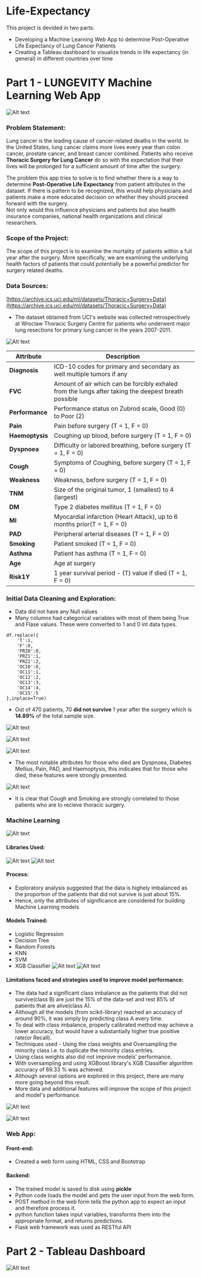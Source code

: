 # Life-Expectancy
This project is devided in two parts:
* Developing a Machine Learning Web App to determine Post-Operative Life Expectancy of Lung Cancer Patients
* Creating a Tableau dashboard to visualize trends in life expectancy (in general) in different countries over time

# Part 1 - **LUNG**EVITY Machine Learning Web App
![Alt text](tho.jpg?raw=true "Optional Title")

### Problem Statement:
<p>
Lung cancer is the leading cause of cancer-related deaths in the world. In the United States, lung cancer claims more lives every year than colon cancer, prostate cancer, and breast cancer combined.
Patients who receive <b>Thoracic Surgery for Lung Cancer</b> do so with the expectation that their lives will be prolonged for a sufficient amount of time after the surgery.
</p><p>
The problem this app tries to solve is to find whether there is a way to determine <b>Post-Operative Life Expectancy</b> from patient attributes in the dataset. If there is pattern to be recognized, this would help physicians and patients make a more educated decision on whether they should proceed forward with the surgery.
<br>Not only would this influence physicians and patients but also health insurance companies, national health organizations and clinical researchers.</p>

### Scope of the Project:
The scope of this project is to examine the mortality of patients within a full year after the surgery. More specifically,
we are examining the underlying health factors of patients that could potentially be a powerful predictor
for surgery related deaths.

### Data Sources:
[https://archive.ics.uci.edu/ml/datasets/Thoracic+Surgery+Data](https://archive.ics.uci.edu/ml/datasets/Thoracic+Surgery+Data)
* The dataset obtained from UCI's website was collected retrospectively at Wroclaw Thoracic Surgery Centre for patients who underwent major lung resections for primary lung cancer in the years 2007-2011.

![Alt text](data_1.PNG?raw=true "Optional Title")

|   Attribute  |  Description  |
|--------------|--------------|
|   **Diagnosis**  | ICD-10 codes for primary and secondary as well multiple tumors if any |
|   **FVC**  | Amount of air which can be forcibly exhaled from the lungs after taking the deepest breath possible |
|   **Performance**  | Performance status on Zubrod scale, Good (0) to Poor (2) |
|   **Pain**  | Pain before surgery (T = 1, F = 0)  |
|   **Haemoptysis**  | Coughing up blood, before surgery (T = 1, F = 0) |
|   **Dyspnoea**  | Difficulty or labored breathing, before surgery (T = 1, F = 0)  |
|   **Cough**  | Symptoms of Coughing, before surgery (T = 1, F = 0)   |
|   **Weakness**  | Weakness, before surgery (T = 1, F = 0)  |
|   **TNM**  |  Size of the original tumor, 1 (smallest) to 4 (largest) |
|   **DM**  | Type 2 diabetes mellitus (T = 1, F = 0)   |\n",
|   **MI**  | Myocardial infarction (Heart Attack), up to 6 months prior(T = 1, F = 0)   |
|   **PAD**  | Peripheral arterial diseases (T = 1, F = 0)   |
|   **Smoking**  | Patient smoked (T = 1, F = 0)   |
|   **Asthma**  | Patient has asthma (T = 1, F = 0)   |
|   **Age**  | Age at surgery   |\n",
|   **Risk1Y**  | 1 year survival period - (T) value if died (T = 1, F = 0)    |

### Initial Data Cleaning and Exploration:
* Data did not have any Null values
* Many columns had categorical variables with most of them being True and Flase values. These were converted to 1 and 0 int data types. 

```
df.replace({
    'T':1,
    'F':0,
    'PRZ0':0,
    'PRZ1':1,
    'PRZ2':2,
    'OC10':0,
    'OC11':1,
    'OC12':2,
    'OC13':3,
    'OC14':4,
    'OC15':5
},inplace=True)
```
* Out of 470 patients, 70 **did not survive** 1 year after the surgery which is **14.89%** of the total sample size.

![Alt text](initial_de.PNG?raw=true "Optional Title")



![Alt text](initial_de4.PNG?raw=true "Optional Title")

![Alt text](initial_de2.PNG?raw=true "Optional Title")

* The most notable attributes for those who died are Dyspnoea, Diabetes Mellius, Pain, PAD, and Haemoptysis, this indicates that for those who died, these features were strongly presented.

![Alt text](initial_de3.PNG?raw=true "Optional Title")

* It is clear that Cough and Smoking are strongly correlated to those patients who are to recieve thoracic surgery.

### Machine Learning
![Alt text](ml.jpeg?raw=true "Optional Title")
#### Libraries Used:
![Alt text](scikit.png?raw=true "Optional Title")
![Alt text](xgboost.jpg?raw=true "Optional Title")

#### Process:
* Exploratory analysis suggested that the data is highely imbalanced as the proportion of the patients that did not survive is just about 15%.
* Hence, only the attributes of significance are considered for building Machine Learning models

#### Models Trained:
* Logistic Regression
* Decision Tree
* Random Forests
* KNN
* SVM
* XGB Classifier
![Alt text](logistic_regression.PNG?raw=true "Optional Title")
![Alt text](tree_forest.PNG?raw=true "Optional Title")

#### Limitations faced and strategies used to improve model performance:
* The data had a significant class imbalance as the patients that did not survive(class B) are just the 15% of the data-set and rest 85% of patients that are alive(class A).
* Although all the models (from scikit-library) reached an accuracy of around 90%, it was simply by predicting class A every time.
* To deal with class imbalance, properly calibrated method may achieve a lower accuracy, but would have a substantially higher true positive rate(or Recall).
* Techniques used - Using the class weights and Oversampling the minority class i.e. to duplicate the minority class entries.
* Using class weights also did not improve models' performance.
* With oversampling and using XGBoost library's XGB Classifier algorithm accuracy of 69.33 % was achieved.
* Although several options are explored in this project, there are many more going beyond this result.
* More data and additional features will improve the scope of this project and model's performance.

![Alt text](oversampling.PNG?raw=true "Optional Title")

![Alt text](xgboost_model.PNG?raw=true "Optional Title")


### Web App:
#### Front-end:
* Created a web form using HTML, CSS and Bootstrap
#### Backend:
* The trained model is saved to disk using **pickle** 
* Python code loads the model and gets the user input from the web form.
* POST method in the web form tells the python app to expect an input and therefore process it. 
* python function takes input variables, transforms them into the appropriate format, and returns predictions.
* Flask web framework was used as RESTful API



# Part 2 - Tableau Dashboard
![Alt text](lifespan.jpg?raw=true "Optional Title")
